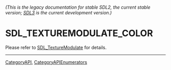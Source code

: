 ###### (This is the legacy documentation for stable SDL2, the current stable version; [SDL3](https://wiki.libsdl.org/SDL3/) is the current development version.)
# SDL_TEXTUREMODULATE_COLOR

Please refer to [SDL_TextureModulate](SDL_TextureModulate) for details.

----
[CategoryAPI](CategoryAPI), [CategoryAPIEnumerators](CategoryAPIEnumerators)

